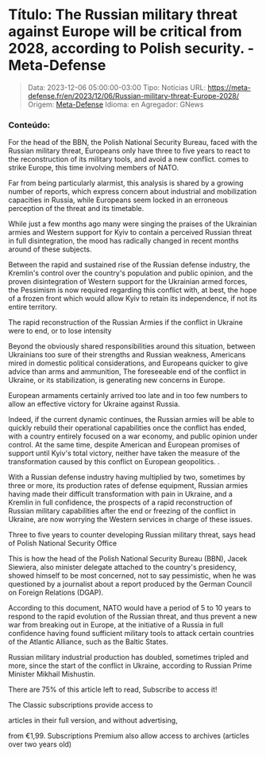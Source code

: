 # Título: The Russian military threat against Europe will be critical from 2028, according to Polish security. - Meta-Defense

>Data: 2023-12-06 05:00:00-03:00
>Tipo: Notícias
>URL: https://meta-defense.fr/en/2023/12/06/Russian-military-threat-Europe-2028/
>Origem: [Meta-Defense](https://meta-defense.fr)
>Idioma: en
>Agregador: GNews

### Conteúdo:

For the head of the BBN, the Polish National Security Bureau, faced with the Russian military threat, Europeans only have three to five years to react to the reconstruction of its military tools, and avoid a new conflict. comes to strike Europe, this time involving members of NATO.

Far from being particularly alarmist, this analysis is shared by a growing number of reports, which express concern about industrial and mobilization capacities in Russia, while Europeans seem locked in an erroneous perception of the threat and its timetable.

While just a few months ago many were singing the praises of the Ukrainian armies and Western support for Kyiv to contain a perceived Russian threat in full disintegration, the mood has radically changed in recent months around of these subjects.

Between the rapid and sustained rise of the Russian defense industry, the Kremlin's control over the country's population and public opinion, and the proven disintegration of Western support for the Ukrainian armed forces, the Pessimism is now required regarding this conflict with, at best, the hope of a frozen front which would allow Kyiv to retain its independence, if not its entire territory.

The rapid reconstruction of the Russian Armies if the conflict in Ukraine were to end, or to lose intensity

Beyond the obviously shared responsibilities around this situation, between Ukrainians too sure of their strengths and Russian weakness, Americans mired in domestic political considerations, and Europeans quicker to give advice than arms and ammunition, The foreseeable end of the conflict in Ukraine, or its stabilization, is generating new concerns in Europe.

European armaments certainly arrived too late and in too few numbers to allow an effective victory for Ukraine against Russia.

Indeed, if the current dynamic continues, the Russian armies will be able to quickly rebuild their operational capabilities once the conflict has ended, with a country entirely focused on a war economy, and public opinion under control. At the same time, despite American and European promises of support until Kyiv's total victory, neither have taken the measure of the transformation caused by this conflict on European geopolitics. .

With a Russian defense industry having multiplied by two, sometimes by three or more, its production rates of defense equipment, Russian armies having made their difficult transformation with pain in Ukraine, and a Kremlin in full confidence, the prospects of a rapid reconstruction of Russian military capabilities after the end or freezing of the conflict in Ukraine, are now worrying the Western services in charge of these issues.

Three to five years to counter developing Russian military threat, says head of Polish National Security Office

This is how the head of the Polish National Security Bureau (BBN), Jacek Siewiera, also minister delegate attached to the country's presidency, showed himself to be most concerned, not to say pessimistic, when he was questioned by a journalist about a report produced by the German Council on Foreign Relations (DGAP).

According to this document, NATO would have a period of 5 to 10 years to respond to the rapid evolution of the Russian threat, and thus prevent a new war from breaking out in Europe, at the initiative of a Russia in full confidence having found sufficient military tools to attack certain countries of the Atlantic Alliance, such as the Baltic States.

Russian military industrial production has doubled, sometimes tripled and more, since the start of the conflict in Ukraine, according to Russian Prime Minister Mikhail Mishustin.

There are 75% of this article left to read, Subscribe to access it!

The Classic subscriptions provide access to

articles in their full version, and without advertising,

from €1,99. Subscriptions Premium also allow access to archives (articles over two years old)
